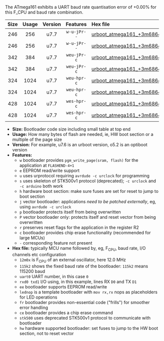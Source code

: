 The ATmega161 exhibits a UART baud rate quantisation error of +0.00% for this F_CPU and baud rate combination.

|Size|Usage|Version|Features|Hex file|
|:-:|:-:|:-:|:-:|:--|
|246|256|u7.7|`w-u-jPr--`|[urboot_atmega161_+3m6864x_+230k4_uart0_rxd0_txd1_lednop_fr.hex](https://raw.githubusercontent.com/stefanrueger/urboot.hex/main/mcus/atmega161/external_oscillator/fcpu_+3m6864x/br_+230k4/urboot_atmega161_+3m6864x_+230k4_uart0_rxd0_txd1_lednop_fr.hex)|
|246|256|u7.7|`w-u-jPr--`|[urboot_atmega161_+3m6864x_+230k4_uart1_rxb2_txb3_lednop_fr.hex](https://raw.githubusercontent.com/stefanrueger/urboot.hex/main/mcus/atmega161/external_oscillator/fcpu_+3m6864x/br_+230k4/urboot_atmega161_+3m6864x_+230k4_uart1_rxb2_txb3_lednop_fr.hex)|
|342|384|u7.7|`weu-jPr-c`|[urboot_atmega161_+3m6864x_+230k4_uart0_rxd0_txd1_ee_lednop_fr_ce.hex](https://raw.githubusercontent.com/stefanrueger/urboot.hex/main/mcus/atmega161/external_oscillator/fcpu_+3m6864x/br_+230k4/urboot_atmega161_+3m6864x_+230k4_uart0_rxd0_txd1_ee_lednop_fr_ce.hex)|
|342|384|u7.7|`weu-jPr-c`|[urboot_atmega161_+3m6864x_+230k4_uart1_rxb2_txb3_ee_lednop_fr_ce.hex](https://raw.githubusercontent.com/stefanrueger/urboot.hex/main/mcus/atmega161/external_oscillator/fcpu_+3m6864x/br_+230k4/urboot_atmega161_+3m6864x_+230k4_uart1_rxb2_txb3_ee_lednop_fr_ce.hex)|
|324|1024|u7.7|`weu-hpr-c`|[urboot_atmega161_+3m6864x_+230k4_uart0_rxd0_txd1_ee_lednop_fr_ce_hw.hex](https://raw.githubusercontent.com/stefanrueger/urboot.hex/main/mcus/atmega161/external_oscillator/fcpu_+3m6864x/br_+230k4/urboot_atmega161_+3m6864x_+230k4_uart0_rxd0_txd1_ee_lednop_fr_ce_hw.hex)|
|324|1024|u7.7|`weu-hpr-c`|[urboot_atmega161_+3m6864x_+230k4_uart1_rxb2_txb3_ee_lednop_fr_ce_hw.hex](https://raw.githubusercontent.com/stefanrueger/urboot.hex/main/mcus/atmega161/external_oscillator/fcpu_+3m6864x/br_+230k4/urboot_atmega161_+3m6864x_+230k4_uart1_rxb2_txb3_ee_lednop_fr_ce_hw.hex)|
|428|1024|u7.7|`wes-hpr-c`|[urboot_atmega161_+3m6864x_+230k4_uart0_rxd0_txd1_ee_lednop_fr_ce_stk500_hw.hex](https://raw.githubusercontent.com/stefanrueger/urboot.hex/main/mcus/atmega161/external_oscillator/fcpu_+3m6864x/br_+230k4/urboot_atmega161_+3m6864x_+230k4_uart0_rxd0_txd1_ee_lednop_fr_ce_stk500_hw.hex)|
|428|1024|u7.7|`wes-hpr-c`|[urboot_atmega161_+3m6864x_+230k4_uart1_rxb2_txb3_ee_lednop_fr_ce_stk500_hw.hex](https://raw.githubusercontent.com/stefanrueger/urboot.hex/main/mcus/atmega161/external_oscillator/fcpu_+3m6864x/br_+230k4/urboot_atmega161_+3m6864x_+230k4_uart1_rxb2_txb3_ee_lednop_fr_ce_stk500_hw.hex)|

- **Size:** Bootloader code size including small table at top end
- **Usage:** How many bytes of flash are needed, ie, HW boot section or a multiple of the page size
- **Version:** For example, u7.6 is an urboot version, o5.2 is an optiboot version
- **Features:**
  + `w` bootloader provides `pgm_write_page(sram, flash)` for the application at `FLASHEND-4+1`
  + `e` EEPROM read/write support
  + `u` uses urprotocol requiring `avrdude -c urclock` for programming
  + `s` uses skeleton of STK500v1 protocol (deprecated); `-c urclock` and `-c arduino` both work
  + `h` hardware boot section: make sure fuses are set for reset to jump to boot section
  + `j` vector bootloader: applications *need to be patched externally*, eg, using `avrdude -c urclock`
  + `p` bootloader protects itself from being overwritten
  + `P` vector bootloader only: protects itself and reset vector from being overwritten
  + `r` preserves reset flags for the application in the register R2
  + `c` bootloader provides chip erase functionality (recommended for large MCUs)
  + `-` corresponding feature not present
- **Hex file:** typically MCU name followed by, eg, F<sub>CPU</sub>, baud rate, I/O channels etc configuration
  + `12m0x` is F<sub>CPU</sub> of an external oscillator, here 12.0 MHz
  + `115k2` shows the fixed baud rate of the bootloader: `115k2` means 115200 baud
  + `uart0` UART number, in this case `0`
  + `rxd0 txd1` I/O using, in this example, lines RX `D0` and TX `D1`
  + `ee` bootloader supports EEPROM read/write
  + `lednop` is a template bootloader with `mov rx,rx` nops as placeholders for LED operations
  + `fr` bootloader provides non-essential code ("frills") for smoother error handling
  + `ce` bootloader provides a chip erase command
  + `stk500` uses deprecated STK500v1 protocol to communicate with bootloader
  + `hw` hardware supported bootloader: set fuses to jump to the HW boot section, not to reset vector
